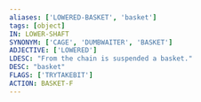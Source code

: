 ```yaml
---
aliases: ['LOWERED-BASKET', 'basket']
tags: [object]
IN: LOWER-SHAFT
SYNONYM: ['CAGE', 'DUMBWAITER', 'BASKET']
ADJECTIVE: ['LOWERED']
LDESC: "From the chain is suspended a basket."
DESC: "basket"
FLAGS: ['TRYTAKEBIT']
ACTION: BASKET-F
---
```

